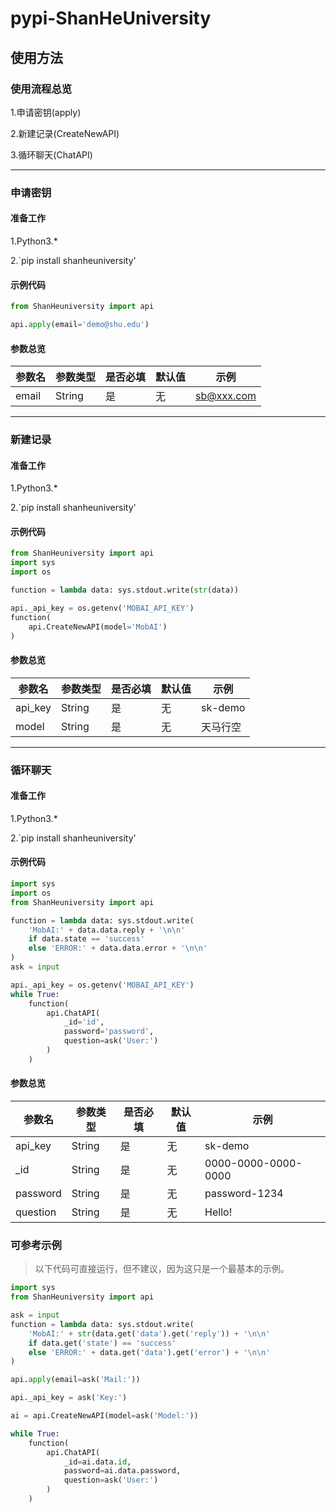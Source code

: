 # pypi-ShanHeUniversity

## **使用方法**

### **使用流程总览**

1.申请密钥(apply)

2.新建记录(CreateNewAPI)

3.循环聊天(ChatAPI)

---

### **申请密钥**

#### **准备工作**
1.Python3.*

2.`pip install shanheuniversity'

#### **示例代码**

```python
from ShanHeuniversity import api

api.apply(email='demo@shu.edu')

```

#### **参数总览**

| 参数名 | 参数类型 | 是否必填 | 默认值 | 示例 |
| --- | --- | --- | --- | --- |
| email | String | 是 | 无 | sb@xxx.com |

---

### **新建记录**

#### **准备工作**
1.Python3.*

2.`pip install shanheuniversity'

#### **示例代码**

```python
from ShanHeuniversity import api
import sys
import os

function = lambda data: sys.stdout.write(str(data))

api._api_key = os.getenv('MOBAI_API_KEY')
function(
    api.CreateNewAPI(model='MobAI')
)

```

#### **参数总览**

| 参数名 | 参数类型 | 是否必填 | 默认值 | 示例 |
| --- | --- | --- | --- | --- |
| api_key | String | 是 | 无 | sk-demo |
| model | String | 是 | 无 | 天马行空 |

---

### **循环聊天**

#### **准备工作**
1.Python3.*

2.`pip install shanheuniversity'

#### **示例代码**

```python
import sys
import os
from ShanHeuniversity import api

function = lambda data: sys.stdout.write(
    'MobAI:' + data.data.reply + '\n\n'
    if data.state == 'success'
    else 'ERROR:' + data.data.error + '\n\n'
)
ask = input

api._api_key = os.getenv('MOBAI_API_KEY')
while True:
    function(
        api.ChatAPI(
            _id='id',
            password='password',
            question=ask('User:')
        )
    )

```

#### **参数总览**

| 参数名 | 参数类型 | 是否必填 | 默认值 | 示例 |
| --- | --- | --- | --- | --- |
| api_key | String | 是 | 无 | sk-demo |
| _id | String | 是 | 无 | 0000-0000-0000-0000 |
| password | String | 是 | 无 | password-1234 |
| question | String | 是 | 无 | Hello! |


### 可参考示例

> 以下代码可直接运行，但不建议，因为这只是一个最基本的示例。

```python
import sys
from ShanHeuniversity import api

ask = input
function = lambda data: sys.stdout.write(
    'MobAI:' + str(data.get('data').get('reply')) + '\n\n'
    if data.get('state') == 'success'
    else 'ERROR:' + data.get('data').get('error') + '\n\n'
)

api.apply(email=ask('Mail:'))

api._api_key = ask('Key:')

ai = api.CreateNewAPI(model=ask('Model:'))

while True:
    function(
        api.ChatAPI(
            _id=ai.data.id,
            password=ai.data.password,
            question=ask('User:')
        )
    )

```
